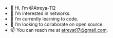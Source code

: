 - 👋 Hi, I’m @Atreya-112
- 👀 I’m interested in networks.
- 🌱 I’m currently learning to code.
- 💞️ I’m looking to collaborate on open source.
- 📫 You can reach me at atreyat17@gmail.com.

<!---
Atreya-112/Atreya-112 is a ✨ special ✨ repository because its `README.md` (this file) appears on your GitHub profile.
You can click the Preview link to take a look at your changes.
--->
